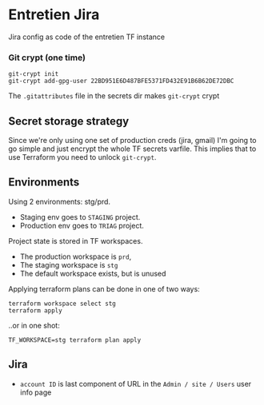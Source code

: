 # Entretien Jira

Jira config as code of the entretien TF instance


### Git crypt (one time)

    git-crypt init
    git-crypt add-gpg-user 22BD951E6D487BFE5371FD432E91B6B62DE72DBC

The `.gitattributes` file in the secrets dir makes `git-crypt` crypt

## Secret storage strategy

Since we're only using one set of production creds (jira, gmail) I'm going to go simple and just
encrypt the whole TF secrets varfile. This implies that to use Terraform you need to
unlock `git-crypt`.

## Environments

Using 2 environments: stg/prd.

* Staging env goes to `STAGING` project.
* Production env goes to `TRIAG` project.

Project state is stored in TF workspaces.

* The production workspace is `prd`,
* The staging workspace is `stg`
* The default workspace exists, but is unused

Applying terraform plans can be done in one of two ways:

    terraform workspace select stg
    terraform apply

..or in one shot:

    TF_WORKSPACE=stg terraform plan apply

## Jira
 - `account ID` is last component of URL in the `Admin / site / Users` user info page
